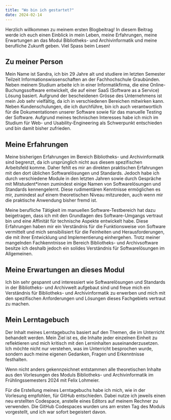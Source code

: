 ```yaml
---
title: "Wo bin ich gestartet?"
date: 2024-02-14
---
```

Herzlich willkommen zu meinem ersten Blogbeitrag! In diesem Beitrag werde ich euch einen Einblick in mein Leben, meine Erfahrungen, meine Erwartungen an das Modul Bibliotheks- und Archivinformatik und meine berufliche Zukunft geben. Viel Spass beim Lesen!

## Zu meiner Person

Mein Name ist Sandra, ich bin 29 Jahre alt und studiere im letzten Semester Teilzeit Informationswissenschaften an der Fachhochschule Graubünden. Neben meinem Studium arbeite ich in einer Informatikfirma, die eine Online-Buchungssoftware entwickelt, die auf einer SaaS (Software as a Service) Lösung basiert. Aufgrund der bescheidenen Grösse des Unternehmens ist mein Job sehr vielfältig, da ich in verschiedenen Bereichen mitwirken kann. Neben Kundenschulungen, die ich durchführe, bin ich auch verantwortlich für die Dokumentationen unserer Software sowie für das manuelle Testing der Software. Aufgrund meines technischen Interesses habe ich mich im Studium für Web- und Usability-Engineering als Schwerpunkt entschieden und bin damit bisher zufrieden.

## Meine Erfahrungen

Meine bisherigen Erfahrungen im Bereich Bibliotheks- und Archivinformatik sind begrenzt, da ich ursprünglich nicht aus diesem spezifischen Arbeitsfeld komme. Daher fehlt es mir an direkten praktischen Erfahrungen mit den dort üblichen Softwarelösungen und Standards. Jedoch habe ich durch verschiedene Module in den letzten Jahren sowie durch Gespräche mit Mitstudent*innen zumindest einige Namen von Softwarelösungen und Standards kennengelernt. Diese rudimentären Kenntnisse ermöglichen es mir, zumindest auf einem theoretischen Niveau mitzureden, auch wenn mir die praktische Anwendung bisher fremd ist.

Meine berufliche Tätigkeit im manuellen Software-Testbereich hat dazu beigetragen, dass ich mit den Grundlagen des Software-Umgangs vertraut bin und eine Affinität für technische Aspekte entwickelt habe. Diese Erfahrungen haben mir ein Verständnis für die Funktionsweise von Software vermittelt und mich sensibilisiert für die Feinheiten und Herausforderungen, die mit ihrer Entwicklung und Implementierung einhergehen. Trotz meiner mangelnden Fachkenntnisse im Bereich Bibliotheks- und Archivsoftware besitze ich deshalb jedoch ein solides Verständnis für Softwarelösungen im Allgemeinen. 

## Meine Erwartungen an dieses Modul

Ich bin sehr gespannt und interessiert wie Softwarelösungen und Standards in der Bibliotheks- und Archivwelt aufgebaut sind und freue mich ein Verständnis für Bibliotheks- und Archivinformatik zu erwerben und mich mit den spezifischen Anforderungen und Lösungen dieses Fachgebiets vertraut zu machen.

## Mein Lerntagebuch

Der Inhalt meines Lerntagebuchs basiert auf den Themen, die im Unterricht behandelt werden. Mein Ziel ist es, die Inhalte jeder einzelnen Einheit zu reflektieren und mich kritisch mit den Lerninhalten auseinanderzusetzen. Ich möchte nicht nur verstehen, was im Unterricht besprochen wurde, sondern auch meine eigenen Gedanken, Fragen und Erkenntnisse festhalten. 

Wenn nicht anders gekennzeichnet entstammen alle theoretischen Inhalte aus den Vorlesungen des Moduls Bibliotheks- und Archivinformatik im Frühlingssemesters 2024 mit Felix Lohmeier.

Für die Erstellung meines Lerntagebuchs habe ich mich, wie in der Vorlesung empfohlen, für GitHub entschieden. Dabei nutze ich jeweils einen neu erstellten Codespace, anstelle eines Editors auf meinem Rechner zu verwenden. Die GitHub Codespaces wurden uns am ersten Tag des Moduls vorgestellt, und ich war sofort begeistert davon.